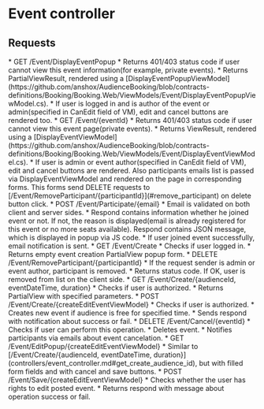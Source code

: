 # Event controller

## Requests
<a name="get_displayeventpopup">
* GET /Event/DisplayEventPopup
</a>
 * Returns 401/403 status code if user cannot view this event information(for example,
   private events).
 * Returns PartialViewResult, rendered using a [DisplayEventPopupViewModel](https://github.com/anshox/AudienceBooking/blob/contracts-definitions/Booking/Booking.Web/ViewModels/Event/DisplayEventPopupViewModel.cs).
 * If user is logged in and is author of the event or admin(specified in CanEdit field of VM), edit and cancel buttons are rendered too.

<a name="get_event">
* GET /Event/{eventId}
</a>
 * Returns 401/403 status code if user cannot view this event page(private events).
 * Returns ViewResult, rendered using a
 [DisplayEventViewModel](https://github.com/anshox/AudienceBooking/blob/contracts-definitions/Booking/Booking.Web/ViewModels/Event/DisplayEventViewModel.cs).
 * If user is admin or event author(specified in CanEdit field of VM), edit and cancel buttons are rendered.
 Also participants emails list is passed via DisplayEventViewModel and rendered on the page in
 corresponding forms. This forms send DELETE requests to
 [/Event/RemoveParticipant/{participantId}](#remove_participant) on delete button click.

<a name="participate">
* POST /Event/Participate/{email}
</a>
  * Email is validated on both client and server sides.
  * Respond contains information whether he joined event or not. If not, the reason
  is displayed(email is already registered for this event or no more seats available).
  Respond contains JSON message, which is displayed in popup via JS code.
  * If user joined event successfully, email notification is sent.

<a name="get_create">
* GET /Event/Create
</a>
 * Checks if user logged in.
 * Returns empty event creation PartialView popup form.

 <a name="remove_participant">
* DELETE /Event/RemoveParticipant/{participantId}
 </a>
 * If the request sender is admin or event author, participant is removed.
 * Returns status code. If OK, user is removed from list on the client side.

 <a name="get_create_audience_id">
* GET /Event/Create/{audienceId, eventDateTime, duration}
 </a>
  * Checks if user is authorized.
  * Returns PartialView with specified parameters.

 <a name="create">
* POST /Event/Create/{createEditEventViewModel}
 </a>
 * Checks if user is authorized.
 * Creates new event if audience is free for specified time.
 * Sends respond with notification about success or fail.

 <a name="cancel">
* DELETE /Event/Cancel/{eventId}
 </a>
 * Checks if user can perform this operation.
 * Deletes event.
 * Notifies participants via emails about event cancelation.

 <a name="edit_popup">
* GET /Event/EditPopup/{createEditEventViewModel}
 </a>
  * Similar to [/Event/Create/{audienceId, eventDateTime, duration}](controllers/event_controller.md#get_create_audience_id),
  but with filled form fields and with cancel and save buttons.

 <a name="save">
* POST /Event/Save/{createEditEventViewModel}
 </a>
 * Checks whether the user has rights to edit posted event.
 * Returns respond with message about operation success or fail.
